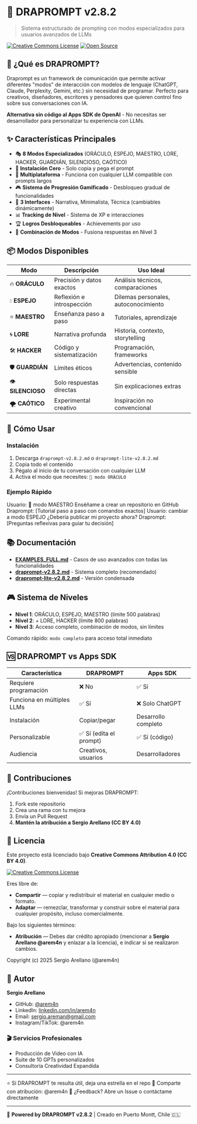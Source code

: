 # 🐉 DRAPROMPT v2.8.2

> Sistema estructurado de prompting con modos especializados para usuarios avanzados de LLMs

[![Creative Commons License](https://img.shields.io/badge/License-CC%20BY%204.0-lightgrey.svg)](https://creativecommons.org/licenses/by/4.0/)
[![Open Source](https://img.shields.io/badge/Open%20Source-Yes-brightgreen)](https://github.com/arem4n/Draprompt)

## 🎯 ¿Qué es DRAPROMPT?

Draprompt es un framework de comunicación que permite activar diferentes "modos" de interacción con modelos de lenguaje (ChatGPT, Claude, Perplexity, Gemini, etc.) sin necesidad de programar. Perfecto para creativos, diseñadores, escritores y pensadores que quieren control fino sobre sus conversaciones con IA.

**Alternativa sin código al Apps SDK de OpenAI** - No necesitas ser desarrollador para personalizar tu experiencia con LLMs.

## ✨ Características Principales

- 🎭 **8 Modos Especializados** (ORÁCULO, ESPEJO, MAESTRO, LORE, HACKER, GUARDIÁN, SILENCIOSO, CAÓTICO)
- 🚀 **Instalación Cero** - Solo copia y pega el prompt
- 🔧 **Multiplataforma** - Funciona con cualquier LLM compatible con prompts largos
- 🎮 **Sistema de Progresión Gamificado** - Desbloqueo gradual de funcionalidades
- 🎨 **3 Interfaces** - Narrativa, Minimalista, Técnica (cambiables dinámicamente)
- 📊 **Tracking de Nivel** - Sistema de XP e interacciones
- 🏆 **Logros Desbloqueables** - Achievements por uso
- 🔀 **Combinación de Modos** - Fusiona respuestas en Nivel 3

## 📦 Modos Disponibles

| Modo | Descripción | Uso Ideal |
|------|-------------|-----------|
| 🔥 **ORÁCULO** | Precisión y datos exactos | Análisis técnicos, comparaciones |
| 💧 **ESPEJO** | Reflexión e introspección | Dilemas personales, autoconocimiento |
| ⭐ **MAESTRO** | Enseñanza paso a paso | Tutoriales, aprendizaje |
| 🌀 **LORE** | Narrativa profunda | Historia, contexto, storytelling |
| 🛠️ **HACKER** | Código y sistematización | Programación, frameworks |
| 🛡️ **GUARDIÁN** | Límites éticos | Advertencias, contenido sensible |
| 👁️ **SILENCIOSO** | Solo respuestas directas | Sin explicaciones extras |
| 🌪️ **CAÓTICO** | Experimental creativo | Inspiración no convencional |

## 🚀 Cómo Usar

### Instalación

1. Descarga `draprompt-v2.8.2.md` o `draprompt-lite-v2.8.2.md`
2. Copia todo el contenido
3. Pégalo al inicio de tu conversación con cualquier LLM
4. Activa el modo que necesites: `🐉 modo ORÁCULO`

### Ejemplo Rápido

Usuario: 🐉 modo MAESTRO Enséñame a crear un repositorio en GitHub
Draprompt: [Tutorial paso a paso con comandos exactos]
Usuario: cambiar a modo ESPEJO ¿Debería publicar mi proyecto ahora?
Draprompt: [Preguntas reflexivas para guiar tu decisión]

## 📚 Documentación

- **[EXAMPLES_FULL.md](EXAMPLES_FULL.md)** - Casos de uso avanzados con todas las funcionalidades
- **[draprompt-v2.8.2.md](draprompt-v2.8.2.md)** - Sistema completo (recomendado)
- **[draprompt-lite-v2.8.2.md](draprompt-lite-v2.8.2.md)** - Versión condensada

## 🎮 Sistema de Niveles

- **Nivel 1**: ORÁCULO, ESPEJO, MAESTRO (límite 500 palabras)
- **Nivel 2**: + LORE, HACKER (límite 800 palabras)
- **Nivel 3**: Acceso completo, combinación de modos, sin límites

Comando rápido: `modo completo` para acceso total inmediato

## 🆚 DRAPROMPT vs Apps SDK

| Característica | DRAPROMPT | Apps SDK |
|----------------|-----------|----------|
| Requiere programación | ❌ No | ✅ Sí |
| Funciona en múltiples LLMs | ✅ Sí | ❌ Solo ChatGPT |
| Instalación | Copiar/pegar | Desarrollo completo |
| Personalizable | ✅ Sí (edita el prompt) | ✅ Sí (código) |
| Audiencia | Creativos, usuarios | Desarrolladores |

## 🤝 Contribuciones

¡Contribuciones bienvenidas! Si mejoras DRAPROMPT:

1. Fork este repositorio
2. Crea una rama con tu mejora
3. Envía un Pull Request
4. **Mantén la atribución a Sergio Arellano (CC BY 4.0)**

## 📄 Licencia

Este proyecto está licenciado bajo **Creative Commons Attribution 4.0 (CC BY 4.0)**.

[![Creative Commons License](https://img.shields.io/badge/License-CC%20BY%204.0-lightgrey.svg)](https://creativecommons.org/licenses/by/4.0/)

Eres libre de:
- **Compartir** — copiar y redistribuir el material en cualquier medio o formato.
- **Adaptar** — remezclar, transformar y construir sobre el material para cualquier propósito, incluso comercialmente.

Bajo los siguientes términos:
- **Atribución** — Debes dar crédito apropiado (mencionar a **Sergio Arellano @arem4n** y enlazar a la licencia), e indicar si se realizaron cambios.

Copyright (c) 2025 Sergio Arellano (@arem4n)

## 👤 Autor

**Sergio Arellano**
- GitHub: [@arem4n](https://github.com/arem4n)
- LinkedIn: [linkedin.com/in/arem4n](https://linkedin.com/in/arem4n)
- Email: sergio.areman@gmail.com
- Instagram/TikTok: @arem4n

### 🎬 Servicios Profesionales
- Producción de Video con IA
- Suite de 10 GPTs personalizados
- Consultoría Creatividad Expandida

---

⭐ Si DRAPROMPT te resulta útil, deja una estrella en el repo
🔗 Comparte con atribución: @arem4n
💬 ¿Feedback? Abre un Issue o contáctame directamente

---

🐉 **Powered by DRAPROMPT v2.8.2** | Creado en Puerto Montt, Chile 🇨🇱

